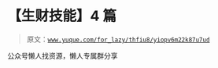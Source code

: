 # 【生财技能】4 篇

> 原文：[`www.yuque.com/for_lazy/thfiu8/yiopv6m22k87u7ud`](https://www.yuque.com/for_lazy/thfiu8/yiopv6m22k87u7ud)

<ne-p id="ue46185e2" data-lake-id="ue46185e2"><ne-text id="u1bea093a">公众号懒人找资源，懒人专属群分享</ne-text></ne-p>